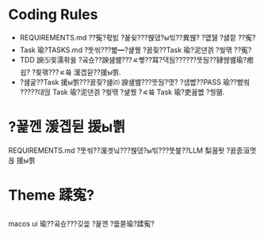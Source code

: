 ﻿# Coding Rules
- REQUIREMENTS.md ??寃?좏빐 ?꾩슂???붽뎄?ы빆??異붽? ?먮뒗 ?섏젙 ??寃?
- Task 瑜?TASKS.md ?뚯씪???뺣━?섍퀬 ?꾨즺??Task 瑜?泥댄겕 ?쒖떆 ??寃?
- TDD 諛⑸쾿濡좎쓣 ?곸슜??諛섎뱶???ㅼ뼇??耳?댁뒪??????뚯뒪??肄붾뱶瑜?癒쇱? ?묒꽦???ㅼ쓬 湲곕뒫??援ы쁽.
- ?섎굹??Task 援ы쁽???꾨즺?섎㈃ 諛섎뱶???뚯뒪?몃? ?섑뻾??PASS 瑜??뺤씤 ?????대떦 Task 瑜?泥댄겕 ?쒖떆 ?섍퀬 ?ㅼ쓬 Task 瑜?吏꾪뻾 ?쒕떎.

# ?꾩껜 湲곕뒫 援ы쁽
REQUIREMENTS.md ?뚯씪??湲곗닠???붽뎄?ы빆???뚯븙??LLM 梨꾪똿 ?꾨줈洹몃옩 援ы쁽

# Theme 蹂寃?
macos ui 瑜??곸슜???깆쓽 ?꾩껜 ?뚮쭏瑜?蹂寃?


